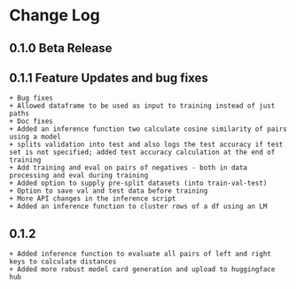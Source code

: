 # Change Log

## 0.1.0 Beta Release
## 0.1.1 Feature Updates and bug fixes
    + Bug fixes 
    + Allowed dataframe to be used as input to training instead of just paths
    + Doc fixes
    + Added an inference function two calculate cosine similarity of pairs using a model
    + splits validation into test and also logs the test accuracy if test set is not specified; added test accuracy calculation at the end of training
    + Add training and eval on pairs of negatives - both in data processing and eval during training
    + Added option to supply pre-split datasets (into train-val-test)
    + Option to save val and test data before training
    + More API changes in the inference script
    + Added an inference function to cluster rows of a df using an LM
## 0.1.2 
    + Added inference function to evaluate all pairs of left and right keys to calculate distances
    + Added more robust model card generation and upload to huggingface hub
    
